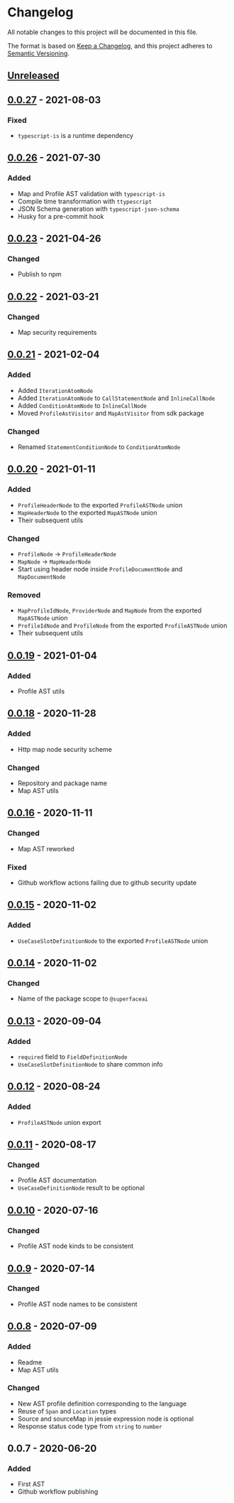 # Changelog

All notable changes to this project will be documented in this file.

The format is based on [Keep a Changelog](https://keepachangelog.com/en/1.0.0/),
and this project adheres to [Semantic Versioning](https://semver.org/spec/v2.0.0.html).

## [Unreleased]

## [0.0.27] - 2021-08-03
### Fixed
- `typescript-is` is a runtime dependency

## [0.0.26] - 2021-07-30
### Added
- Map and Profile AST validation with `typescript-is`
- Compile time transformation with `ttypescript`
- JSON Schema generation with `typescript-json-schema`
- Husky for a pre-commit hook

## [0.0.23] - 2021-04-26
### Changed
- Publish to npm

## [0.0.22] - 2021-03-21
### Changed
- Map security requirements

## [0.0.21] - 2021-02-04
### Added
- Added `IterationAtomNode`
- Added `IterationAtomNode` to `CallStatementNode` and `InlineCallNode`
- Added `ConditionAtomNode` to `InlineCallNode`
- Moved `ProfileAstVisitor` and `MapAstVisitor` from sdk package

### Changed
- Renamed `StatementConditionNode` to `ConditionAtomNode`

## [0.0.20] - 2021-01-11
### Added
- `ProfileHeaderNode` to the exported `ProfileASTNode` union
- `MapHeaderNode` to the exported `MapASTNode` union
- Their subsequent utils

### Changed
- `ProfileNode` -> `ProfileHeaderNode`
- `MapNode` -> `MapHeaderNode`
- Start using header node inside `ProfileDocumentNode` and `MapDocumentNode`

### Removed
- `MapProfileIdNode`, `ProviderNode` and `MapNode` from the exported `MapASTNode` union
- `ProfileIdNode` and `ProfileNode` from the exported `ProfileASTNode` union
- Their subsequent utils

## [0.0.19] - 2021-01-04
### Added
- Profile AST utils

## [0.0.18] - 2020-11-28
### Added
- Http map node security scheme

### Changed
- Repository and package name
- Map AST utils

## [0.0.16] - 2020-11-11
### Changed
- Map AST reworked

### Fixed
- Github workflow actions failing due to github security update

## [0.0.15] - 2020-11-02
### Added
- `UseCaseSlotDefinitionNode` to the exported `ProfileASTNode` union

## [0.0.14] - 2020-11-02
### Changed
- Name of the package scope to `@superfaceai`

## [0.0.13] - 2020-09-04
### Added
- `required` field to `FieldDefinitionNode`
- `UseCaseSlotDefinitionNode` to share common info

## [0.0.12] - 2020-08-24
### Added
- `ProfileASTNode` union export

## [0.0.11] - 2020-08-17
### Changed
- Profile AST documentation
- `UseCaseDefinitionNode` result to be optional

## [0.0.10] - 2020-07-16
### Changed
- Profile AST node kinds to be consistent

## [0.0.9] - 2020-07-14
### Changed
- Profile AST node names to be consistent

## [0.0.8] - 2020-07-09
### Added
- Readme
- Map AST utils

### Changed
- New AST profile definition corresponding to the language
- Reuse of `Span` and `Location` types
- Source and sourceMap in jessie expression node is optional
- Response status code type from `string` to `number`

## 0.0.7 - 2020-06-20
### Added
- First AST
- Github workflow publishing

[Unreleased]: https://github.com/superfaceai/ast-js/compare/v0.0.27...HEAD
[0.0.27]: https://github.com/superfaceai/ast-js/compare/v0.0.26...v0.0.27
[0.0.26]: https://github.com/superfaceai/ast-js/compare/v0.0.23...v0.0.26
[0.0.23]: https://github.com/superfaceai/ast-js/compare/v0.0.22...v0.0.23
[0.0.22]: https://github.com/superfaceai/ast-js/compare/v0.0.21...v0.0.22
[0.0.21]: https://github.com/superfaceai/ast-js/compare/v0.0.20...v0.0.21
[0.0.20]: https://github.com/superfaceai/ast-js/compare/v0.0.19...v0.0.20
[0.0.19]: https://github.com/superfaceai/ast-js/compare/v0.0.18...v0.0.19
[0.0.18]: https://github.com/superfaceai/ast-js/compare/v0.0.16...v0.0.18
[0.0.16]: https://github.com/superfaceai/ast-js/compare/v0.0.15...v0.0.16
[0.0.15]: https://github.com/superfaceai/ast-js/compare/v0.0.14...v0.0.15
[0.0.14]: https://github.com/superfaceai/ast-js/compare/v0.0.13...v0.0.14
[0.0.13]: https://github.com/superfaceai/ast-js/compare/v0.0.12...v0.0.13
[0.0.12]: https://github.com/superfaceai/ast-js/compare/v0.0.11...v0.0.12
[0.0.11]: https://github.com/superfaceai/ast-js/compare/v0.0.10...v0.0.11
[0.0.10]: https://github.com/superfaceai/ast-js/compare/v0.0.9...v0.0.10
[0.0.9]: https://github.com/superfaceai/ast-js/compare/v0.0.8...v0.0.9
[0.0.8]: https://github.com/superfaceai/ast-js/compare/v0.0.7...v0.0.8
